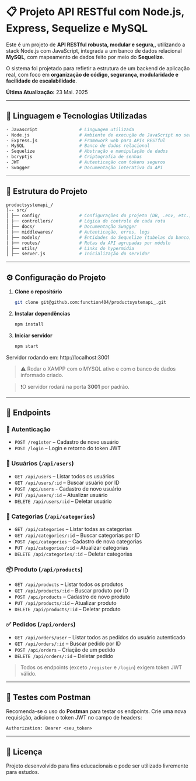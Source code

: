 # 📋 Projeto API RESTful com Node.js, Express, Sequelize e MySQL

Este é um projeto de **API RESTful robusta, modular e segura**,, utilizando a stack Node.js com JavaScript, integrada a um banco de dados relacional **MySQL**, com mapeamento de dados feito por meio do **Sequelize**.

O sistema foi projetado para refletir a estrutura de um backend de aplicação real, com foco em **organização de código, segurança, modularidade e facilidade de escalabilidade**.

**Última Atualização:** 23 Mai. 2025

---

## 🔧 Linguagem e Tecnologias Utilizadas

```bash
- Javascript                # Linguagem utilizada
- Node.js                   # Ambiente de execução de JavaScript no servidor
- Express.js                # Framework web para APIs RESTful
- MySQL                     # Banco de dados relacional
- Sequelize                 # Abstração e manipulação de dados
- bcryptjs                  # Criptografia de senhas 
- JWT                       # Autenticação com tokens seguros
- Swagger                   # Documentação interativa da API
```

---

## 📁 Estrutura do Projeto

```bash
productsystemapi_/ 
│-- src/ 
│ ├── config/               # Configurações do projeto (DB, .env, etc.)
│ ├── controllers/          # Lógica de controle de cada rota
│ ├── docs/                 # Documentação Swagger
│ ├── middlewares/          # Autenticação, erros, logs
│ ├── models/               # Entidades do Sequelize (tabelas do banco) 
│ ├── routes/               # Rotas da API agrupadas por módulo
│ ├── utils/                # Links do hypermidia
│ ├── server.js             # Inicialização do servidor
```

---

## ⚙️ Configuração do Projeto

1. **Clone o repositório**  
   ```bash
   git clone git@github.com:function404/productsystemapi_.git
   ```

2. **Instalar dependências**  
   ```bash
   npm install
   ```

3. **Iniciar servidor**  
   ```bash
   npm start
   ```
Servidor rodando em: http://localhost:3001

> ⚠️ Rodar o XAMPP com o MYSQL ativo e com o banco de dados informado criado. 

> ❗O servidor rodará na porta **3001** por padrão.

---

## 📌 Endpoints

### 🔑 Autenticação
- `POST /register` – Cadastro de novo usuário
- `POST /login` – Login e retorno do token JWT

### 👤 Usuários (`/api/users`)
- `GET /api/users` – Listar todos os usuários
- `GET /api/users/:id` – Buscar usuário por ID
- `POST /api/users` - Cadastro de novo usuário
- `PUT /api/users/:id` – Atualizar usuário
- `DELETE /api/users/:id` – Deletar usuário

### 📃 Categorias (`/api/categories`)
- `GET /api/categories` – Listar todas as categorias
- `GET /api/categories/:id` – Buscar categorias por ID
- `POST /api/categories` – Cadastro de nova categorias
- `PUT /api/categories/:id` – Atualizar categorias
- `DELETE /api/categories/:id` – Deletar categorias

### 📦 Produto (`/api/products`)
- `GET /api/products` – Listar todos os produtos
- `GET /api/products/:id` – Buscar produto por ID
- `POST /api/products` – Cadastro de novo produto
- `PUT /api/products/:id` – Atualizar produto
- `DELETE /api/products/:id` – Deletar produto

### ✅ Pedidos (`/api/orders`)
- `GET /api/orders/user` – Listar todos as pedidos do usuário autenticado
- `GET /api/orders/:id` – Buscar pedido por ID
- `POST /api/orders` – Criação de um pedido
- `DELETE /api/orders/:id` – Deletar pedido

> Todos os endpoints (exceto `/register` e `/login`) exigem token JWT válido.

---

## 🧪 Testes com Postman

Recomenda-se o uso do **Postman** para testar os endpoints. Crie uma nova requisição, adicione o token JWT no campo de headers:

```
Authorization: Bearer <seu_token>
```

---

## 📝 Licença

Projeto desenvolvido para fins educacionais e pode ser utilizado livremente para estudos.